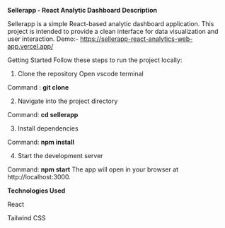 **Sellerapp - React Analytic Dashboard**
**Description**


Sellerapp is a simple React-based analytic dashboard application. This project is intended to provide a clean interface for data visualization and user interaction.
Demo:- https://sellerapp-react-analytics-web-app.vercel.app/

Getting Started
Follow these steps to run the project locally:

1. Clone the repository
Open vscode terminal


Command : **git clone <repo-url>**

2. Navigate into the project directory


Command: **cd sellerapp**

3. Install dependencies


Command: **npm install**

4. Start the development server


Command: **npm start**
The app will open in your browser at http://localhost:3000.

**Technologies Used**

React

Tailwind CSS
